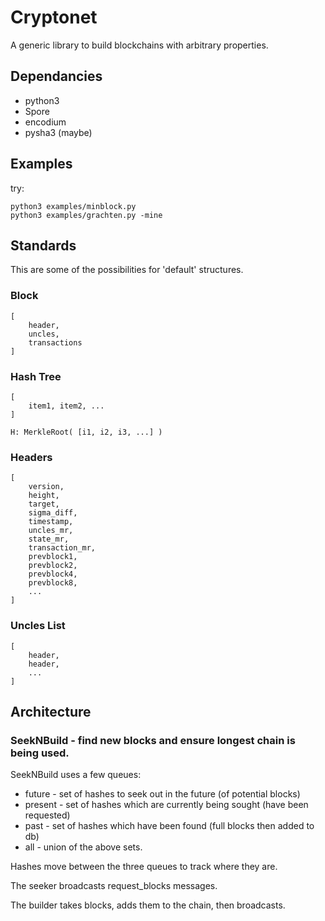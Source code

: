 Cryptonet
=========

A generic library to build blockchains with arbitrary properties.


## Dependancies

* python3
* Spore
* encodium
* pysha3 (maybe)

## Examples

try:

```
python3 examples/minblock.py
python3 examples/grachten.py -mine
```

## Standards

This are some of the possibilities for 'default' structures.

### Block

```
[
	header,
	uncles,
	transactions
]
```

### Hash Tree

```
[
	item1, item2, ...
]

H: MerkleRoot( [i1, i2, i3, ...] )
```

### Headers

```
[
	version,
	height,
	target,
	sigma_diff,
	timestamp,
	uncles_mr,
	state_mr,
	transaction_mr,
	prevblock1,
	prevblock2,
	prevblock4,
	prevblock8,
	...
]
```

### Uncles List

```
[
	header,
	header,
	...
]
```

## Architecture

### SeekNBuild - find new blocks and ensure longest chain is being used.

SeekNBuild uses a few queues:

* future - set of hashes to seek out in the future (of potential blocks)
* present - set of hashes which are currently being sought (have been requested)
* past - set of hashes which have been found (full blocks then added to db)
* all - union of the above sets.

Hashes move between the three queues to track where they are.

The seeker broadcasts request_blocks messages.

The builder takes blocks, adds them to the chain, then broadcasts.

